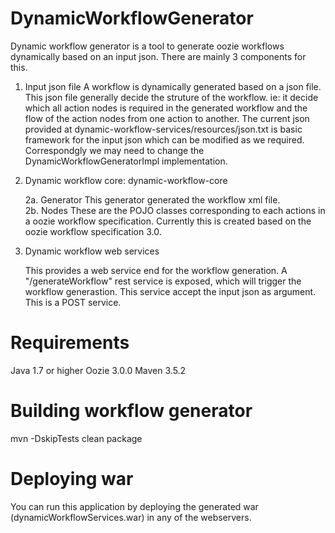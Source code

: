 # DynamicWorkflowGenerator
Dynamic workflow generator is a tool to generate oozie workflows dynamically based on an input json.
There are mainly 3 components for this.

1. Input json file
	A workflow is dynamically generated based on a json file. This json file generally decide the struture of the workflow.
	ie: it decide which all action nodes is required in the generated workflow and the flow of the action nodes from one action to another.
	The current json provided at  dynamic-workflow-services/resources/json.txt is basic framework for the input json which can be modified 
	as we required. Correspondgly we may need to change the DynamicWorkflowGeneratorImpl implementation.
	
2. Dynamic workflow core: dynamic-workflow-core
	
	2a. Generator
		This generator generated the workflow xml file.		
	2b. Nodes
		These are the POJO classes corresponding to each actions in a oozie workflow specification.
		Currently this is created based on the oozie workflow specification 3.0.
3. Dynamic workflow web services
	
	This provides a web service end for the workflow generation. A "/generateWorkflow" rest service is exposed,
	which will trigger the workflow generastion. This service accept the input json as argument. This is a POST
	service.

# Requirements
Java 1.7 or higher
Oozie 3.0.0
Maven 3.5.2

# Building workflow generator
mvn -DskipTests clean package

# Deploying war
You can run this application by deploying the generated war (dynamicWorkflowServices.war) in any of the webservers.

